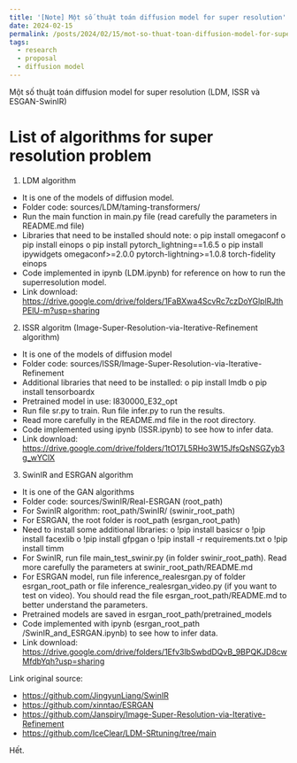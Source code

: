 ```yaml
---
title: '[Note] Một số thuật toán diffusion model for super resolution'
date: 2024-02-15
permalink: /posts/2024/02/15/mot-so-thuat-toan-diffusion-model-for-super-resolution/
tags:
  - research
  - proposal
  - diffusion model
--- 
```


Một số thuật toán diffusion model for super resolution (LDM, ISSR và ESGAN-SwinIR)


List of algorithms for super resolution problem
======

1.	LDM algorithm
-	It is one of the models of diffusion model.
-	Folder code: sources/LDM/taming-transformers/
-	Run the main function in main.py file (read carefully the parameters in README.md file)
-	Libraries that need to be installed should note:
o	pip install omegaconf
o	pip install einops
o	pip install pytorch_lightning==1.6.5
o	pip install ipywidgets omegaconf>=2.0.0 pytorch-lightning>=1.0.8 torch-fidelity einops
-	Code implemented in ipynb (LDM.ipynb) for reference on how to run the superresolution model.
-	Link download: https://drive.google.com/drive/folders/1FaBXwa4ScvRc7czDoYGlplRJthPElU-m?usp=sharing

2.	ISSR algoritm (Image-Super-Resolution-via-Iterative-Refinement algorithm)
-	It is one of the models of diffusion model 
-	Folder code: sources/ISSR/Image-Super-Resolution-via-Iterative-Refinement
-	Additional libraries that need to be installed: 
o	pip install lmdb
o	pip install tensorboardx
-	Pretrained model in use: I830000_E32_opt
-	Run file sr.py to train. Run file infer.py to run the results.
-	Read more carefully in the README.md file in the root directory.
-	Code implemented using ipynb (ISSR.ipynb) to see how to infer data. 
-	Link download: https://drive.google.com/drive/folders/1tO17L5RHo3W15JfsQsNSGZyb3g_wYClX

3.	SwinIR and ESRGAN algorithm
-	It is one of the GAN algorithms 
-	Folder code: sources/SwinIR/Real-ESRGAN (root_path)
-	For SwinIR algorithm: root_path/SwinIR/ (swinir_root_path)
-	For ESRGAN, the root folder is root_path (esrgan_root_path)
-	Need to install some additional libraries:
o	!pip install basicsr
o	!pip install facexlib
o	!pip install gfpgan
o	!pip install -r requirements.txt
o	!pip install timm
-	For SwinIR, run file main_test_swinir.py (in folder swinir_root_path). Read more carefully the parameters at swinir_root_path/README.md
-	For ESRGAN model, run file inference_realesrgan.py of folder esrgan_root_path or file inference_realesrgan_video.py (if you want to test on video). You should read the file esrgan_root_path/README.md to better understand the parameters.
-	Pretrained models are saved in esrgan_root_path/pretrained_models
-	Code implemented with ipynb (esrgan_root_path /SwinIR_and_ESRGAN.ipynb) to see how to infer data. 
-	Link download: https://drive.google.com/drive/folders/1Efv3lbSwbdDQvB_9BPQKJD8cwMfdbYqh?usp=sharing
 
Link original source: 
+ https://github.com/JingyunLiang/SwinIR
+ https://github.com/xinntao/ESRGAN
+ https://github.com/Janspiry/Image-Super-Resolution-via-Iterative-Refinement
+ https://github.com/IceClear/LDM-SRtuning/tree/main



Hết.
